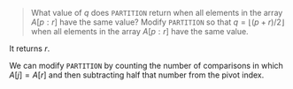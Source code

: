 > What value of $q$ does `PARTITION` return when all elements in the array $A[p
> : r]$ have the same value? Modify `PARTITION` so that $q = \lfloor (p+r)/2
> \rfloor$ when all elements in the array $A[p : r]$ have the same value.

It returns $r$.

We can modify `PARTITION` by counting the number of comparisons in which $A[j]
= A[r]$ and then subtracting half that number from the pivot index.
